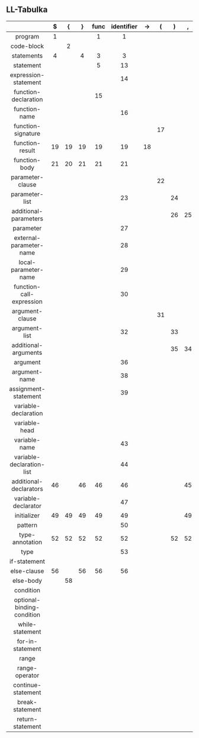 ## LL-Tabulka

|                            | **$** | **{** | **}** | **func** | **identifier** | **->** | **(** | **)** | **,** | **:** | **expression** | **=** | **let** | **var** | **if** | **else** | **while** | **for** | **...** | **..<** | **continue** | **break** | **return** |
| :------------------------: | :---: | :---: | :---: | :------: | :------------: | :----: | :---: | :---: | :---: | :---: | :------------: | :---: | :-----: | :-----: | :----: | :------: | :-------: | :-----: | :-----: | :-----: | :----------: | :-------: | :--------: |
|          program           |   1   |       |       |    1     |       1        |        |       |       |       |       |                |       |    1    |    1    |   1    |          |     1     |    1    |         |         |      1       |     1     |     1      |
|         code-block         |       |   2   |       |          |                |        |       |       |       |       |                |       |         |         |        |          |           |         |         |         |              |           |            |
|         statements         |   4   |       |   4   |    3     |       3        |        |       |       |       |       |                |       |    3    |    3    |   3    |          |     3     |    3    |         |         |      3       |     3     |     3      |
|         statement          |       |       |       |    5     |       13       |        |       |       |       |       |                |       |    6    |    6    |   7    |          |     8     |    9    |         |         |      10      |    11     |     12     |
|    expression-statement    |       |       |       |          |       14       |        |       |       |       |       |                |       |         |         |        |          |           |         |         |         |              |           |            |
|    function-declaration    |       |       |       |    15    |                |        |       |       |       |       |                |       |         |         |        |          |           |         |         |         |              |           |            |
|       function-name        |       |       |       |          |       16       |        |       |       |       |       |                |       |         |         |        |          |           |         |         |         |              |           |            |
|     function-signature     |       |       |       |          |                |        |  17   |       |       |       |                |       |         |         |        |          |           |         |         |         |              |           |            |
|      function-result       |  19   |  19   |  19   |    19    |       19       |   18   |       |       |       |       |                |       |   19    |   19    |   19   |          |    19     |   19    |         |         |      19      |    19     |     19     |
|       function-body        |  21   |  20   |  21   |    21    |       21       |        |       |       |       |       |                |       |   21    |   21    |   21   |          |    21     |   21    |         |         |      21      |    21     |     21     |
|      parameter-clause      |       |       |       |          |                |        |  22   |       |       |       |                |       |         |         |        |          |           |         |         |         |              |           |            |
|       parameter-list       |       |       |       |          |       23       |        |       |  24   |       |       |                |       |         |         |        |          |           |         |         |         |              |           |            |
|   additional-parameters    |       |       |       |          |                |        |       |  26   |  25   |       |                |       |         |         |        |          |           |         |         |         |              |           |            |
|         parameter          |       |       |       |          |       27       |        |       |       |       |       |                |       |         |         |        |          |           |         |         |         |              |           |            |
|  external-parameter-name   |       |       |       |          |       28       |        |       |       |       |       |                |       |         |         |        |          |           |         |         |         |              |           |            |
|    local-parameter-name    |       |       |       |          |       29       |        |       |       |       |       |                |       |         |         |        |          |           |         |         |         |              |           |            |
|  function-call-expression  |       |       |       |          |       30       |        |       |       |       |       |                |       |         |         |        |          |           |         |         |         |              |           |            |
|      argument-clause       |       |       |       |          |                |        |  31   |       |       |       |                |       |         |         |        |          |           |         |         |         |              |           |            |
|       argument-list        |       |       |       |          |       32       |        |       |  33   |       |       |                |       |         |         |        |          |           |         |         |         |              |           |            |
|    additional-arguments    |       |       |       |          |                |        |       |  35   |  34   |       |                |       |         |         |        |          |           |         |         |         |              |           |            |
|          argument          |       |       |       |          |       36       |        |       |       |       |       |       37       |       |         |         |        |          |           |         |         |         |              |           |            |
|       argument-name        |       |       |       |          |       38       |        |       |       |       |       |                |       |         |         |        |          |           |         |         |         |              |           |            |
|    assignment-statement    |       |       |       |          |       39       |        |       |       |       |       |                |       |         |         |        |          |           |         |         |         |              |           |            |
|    variable-declaration    |       |       |       |          |                |        |       |       |       |       |                |       |   40    |   40    |        |          |           |         |         |         |              |           |            |
|       variable-head        |       |       |       |          |                |        |       |       |       |       |                |       |   41    |   42    |        |          |           |         |         |         |              |           |            |
|       variable-name        |       |       |       |          |       43       |        |       |       |       |       |                |       |         |         |        |          |           |         |         |         |              |           |            |
| variable-declaration-list  |       |       |       |          |       44       |        |       |       |       |       |                |       |         |         |        |          |           |         |         |         |              |           |            |
|   additional-declarators   |  46   |       |  46   |    46    |       46       |        |       |       |  45   |       |                |       |   46    |   46    |   46   |          |    46     |   46    |         |         |      46      |    46     |     46     |
|    variable-declarator     |       |       |       |          |       47       |        |       |       |       |       |                |       |         |         |        |          |           |         |         |         |              |           |            |
|        initializer         |  49   |  49   |  49   |    49    |       49       |        |       |       |  49   |       |                |  48   |   49    |   49    |   49   |          |    49     |   49    |         |         |      49      |    49     |     49     |
|          pattern           |       |       |       |          |       50       |        |       |       |       |       |                |       |         |         |        |          |           |         |         |         |              |           |            |
|      type-annotation       |  52   |  52   |  52   |    52    |       52       |        |       |  52   |  52   |  51   |                |       |   52    |   52    |   52   |          |    52     |   52    |         |         |      52      |    52     |     52     |
|            type            |       |       |       |          |       53       |        |       |       |       |       |                |       |         |         |        |          |           |         |         |         |              |           |            |
|        if-statement        |       |       |       |          |                |        |       |       |       |       |                |       |         |         |   54   |          |           |         |         |         |              |           |            |
|        else-clause         |  56   |       |  56   |    56    |       56       |        |       |       |       |       |                |       |   56    |   56    |   56   |    55    |    56     |   56    |         |         |              |           |            |
|         else-body          |       |  58   |       |          |                |        |       |       |       |       |                |       |         |         |   57   |          |           |         |         |         |              |           |            |
|         condition          |       |       |       |          |                |        |       |       |       |       |       59       |       |   60    |   60    |        |          |           |         |         |         |              |           |            |
| optional-binding-condition |       |       |       |          |                |        |       |       |       |       |                |       |   61    |   61    |        |          |           |         |         |         |              |           |            |
|      while-statement       |       |       |       |          |                |        |       |       |       |       |                |       |         |         |        |          |    62     |         |         |         |              |           |            |
|      for-in-statement      |       |       |       |          |                |        |       |       |       |       |                |       |         |         |        |          |           |   63    |         |         |              |           |            |
|           range            |       |       |       |          |                |        |       |       |       |       |       64       |       |         |         |        |          |           |         |         |         |              |           |            |
|       range-operator       |       |       |       |          |                |        |       |       |       |       |                |       |         |         |        |          |           |         |   65    |   66    |              |           |            |
|     continue-statement     |       |       |       |          |                |        |       |       |       |       |                |       |         |         |        |          |           |         |         |         |      67      |           |            |
|      break-statement       |       |       |       |          |                |        |       |       |       |       |                |       |         |         |        |          |           |         |         |         |              |    68     |            |
|      return-statement      |       |       |       |          |                |        |       |       |       |       |                |       |         |         |        |          |           |         |         |         |              |           |     69     |
